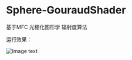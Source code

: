 # Sphere-GouraudShader
基于MFC 光栅化图形学 辐射度算法

运行效果：


![Image text](https://github.com/liupucn/Sphere-GouraudShader/raw/master/image/辐射度.png)

